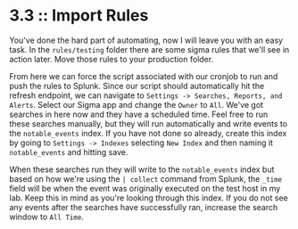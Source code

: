 # 3.3 :: Import Rules

You've done the hard part of automating, now I will leave you with an easy task. In the `rules/testing` folder there are some sigma rules that we'll see in action later. Move those rules to your production folder.

From here we can force the script associated with our cronjob to run and push the rules to Splunk. Since our script should automatically hit the refresh endpoint, we can navigate to `Settings -> Searches, Reports, and Alerts`. Select our Sigma app and change the `Owner` to `All`. We've got searches in here now and they have a scheduled time. Feel free to run these searches manually, but they will run automatically and write events to the `notable_events` index. If you have not done so already, create this index by going to `Settings -> Indexes` selecting `New Index` and then naming it `notable_events` and hitting save.

When these searches run they will write to the `notable_events` index but based on how we're using the `| collect` command from Splunk, the `_time` field will be when the event was originally executed on the test host in my lab. Keep this in mind as you're looking through this index. If you do not see any events after the searches have successfully ran, increase the search window to `All Time`.